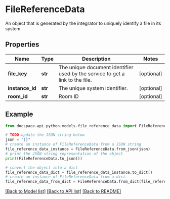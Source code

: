 # FileReferenceData
An object that is generated by the integrator to uniquely identify a file in its system.

## Properties

Name | Type | Description | Notes
------------ | ------------- | ------------- | -------------
**file_key** | **str** | The unique document identifier used by the service to get a link to the file. | [optional] 
**instance_id** | **str** | The unique system identifier. | [optional] 
**room_id** | **str** | Room ID | [optional] 

## Example

```python
from docspace-api-python.models.file_reference_data import FileReferenceData

# TODO update the JSON string below
json = "{}"
# create an instance of FileReferenceData from a JSON string
file_reference_data_instance = FileReferenceData.from_json(json)
# print the JSON string representation of the object
print(FileReferenceData.to_json())

# convert the object into a dict
file_reference_data_dict = file_reference_data_instance.to_dict()
# create an instance of FileReferenceData from a dict
file_reference_data_from_dict = FileReferenceData.from_dict(file_reference_data_dict)
```
[[Back to Model list]](../README.md#documentation-for-models) [[Back to API list]](../README.md#documentation-for-api-endpoints) [[Back to README]](../README.md)


